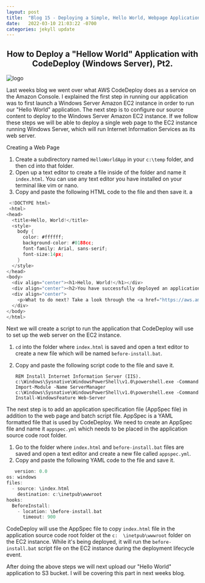 ```yaml
---
layout: post
title:  "Blog 15 - Deploying a Simple, Hello World, Webpage Application using AWS CodeDeploy, Pt.2"
date:   2022-03-10 21:03:22 -0700
categories: jekyll update
---
```


## <center>How to Deploy a "Hellow World" Application with CodeDeploy (Windows Server), Pt2.</center>
![logo](https://i0.wp.com/blog.knoldus.com/wp-content/uploads/2018/12/aws_codedeploy.png?fit=698%2C400&ssl=1)

Last weeks blog we went over what AWS CodeDeploy does as a service on the Amazon Console. I explained the first step in running our application was to first launch a Windows Server Amazon EC2 instance in order to run our "Hello World" application. The next step is to configure our source content to deploy to the Windows Server Amazon EC2 instance. If we follow these steps we will be able to deploy a single web page to the EC2 instance running Windows Server, which will run Internet Information Services as its web server. 

Creating a Web Page
1. Create a subdirectory named `HelloWorldApp` in your `c:\temp` folder, and then cd into that folder.
2. Open up a text editor to create a file inside of the folder and name it `index.html`. You can use any text editor you have installed on your terminal like vim or nano. 
3. Copy and paste the following HTML code to the file and then save it. a
   
```go
 <!DOCTYPE html>
 <html>
<head>
  <title>Hello, World!</title>
  <style>
    body {
      color: #ffffff;
      background-color: #0188cc;
      font-family: Arial, sans-serif;  
      font-size:14px;
    }
  </style>
</head>
<body>
  <div align="center"><h1>Hello, World!</h1></div>
  <div align="center"><h2>You have successfully deployed an application using CodeDeploy</h2></div>
  <div align="center">
    <p>What to do next? Take a look through the <a href="https://aws.amazon.com/codedeploy">CodeDeploy Documentation</a>.</p>
  </div>
</body>
</html>
```
Next we will create a script to run the application that CodeDeploy will use to set up the web server on the EC2 instance. 
1. `cd` into the folder where `index.html` is saved and open a text editor to create a new file which will be named `before-install.bat`. 
2. Copy and paste the following script code to the file and save it. 

    `REM Install Internet Information Server (IIS).
    c:\Windows\Sysnative\WindowsPowerShell\v1.0\powershell.exe -Command Import-Module -Name ServerManager
    c:\Windows\Sysnative\WindowsPowerShell\v1.0\powershell.exe -Command Install-WindowsFeature Web-Server`

The next step is to add an application specification file (AppSpec file) in addition to the web page and batch script file. AppSpec is a YAML formatted file that is used by CodeDeploy. We need to create an AppSpec file and name it `appspec.yml` which needs to be placed in the application source code root folder. 
1. Go to the folder where `index.html` and `before-install.bat` files are saved and open a text editor and create a new file called `appspec.yml`. 
2. Copy and paste the following YAML code to the file and save it. 
   
```go
   version: 0.0
os: windows
files:
  - source: \index.html
    destination: c:\inetpub\wwwroot
hooks:
  BeforeInstall:
    - location: \before-install.bat
      timeout: 900
```
CodeDeploy will use the AppSpec file to copy `index.html` file in the application source code root folder ot the `c:  \inetpub\wwwroot` folder on the EC2 instance. While it's being deployed, it will run the `before-install.bat` script file on the EC2 instance during the deployment lifecycle event. 

After doing the above steps we will next upload our "Hello World" application to S3 bucket. I will be covering this part in next weeks blog. 